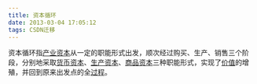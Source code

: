 ```yaml
---
title: 资本循环
date: 2013-03-04 17:05:12
tags: CSDN迁移
---
```

   资本循环指[产业资本](/view/415736.htm)从一定的职能形式出发，顺次经过购买、生产、销售三个阶段，分别地采取[货币资本](/view/939599.htm)、[生产资本](/view/1135518.htm)、[商品资本](/view/1135516.htm)三种职能形式，实现了[价值](/view/208414.htm)的增殖，并回到原来出发点的全[过程](/view/460072.htm)。 

   
   
 